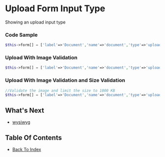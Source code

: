 # Upload Form Input Type
Showing an upload input type

### Code Sample
```php
$this->form[] = ['label'=>'Document','name'=>'document','type'=>'upload','upload_encrypt'=>false];
```

### Upload With Image Validation
```php
$this->form[] = ['label'=>'Document','name'=>'document','type'=>'upload','validation'=>'image'];
```

### Upload With Image Validation and Size Validation
```php
//Validate the image and limit the size to 1000 KB
$this->form[] = ['label'=>'Document','name'=>'document','type'=>'upload','validation'=>'image|max:1000'];
```

## What's Next
- [wysiwyg](./form-wysiwyg.md)

## Table Of Contents
- [Back To Index](./index.md)